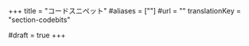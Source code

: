 +++
title = "コードスニペット"
#aliases = [""]
#url = ""
translationKey = "section-codebits"

#draft = true
+++

